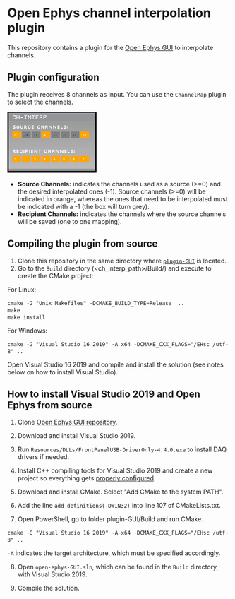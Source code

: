 # Open Ephys channel interpolation plugin

This repository contains a plugin for the [Open Ephys GUI](https://github.com/open-ephys/plugin-GUI) to interpolate channels.

## Plugin configuration
The plugin receives 8 channels as input. You can use the `ChannelMap` plugin to select the channels.

![CNN-ripple](ch-interp-plugin.png)
- **Source Channels:** indicates the channels used as a source (>=0) and the desired interpolated ones (-1). Source channels (>=0) will be indicated in orange, whereas the ones that need to be interpolated must be indicated with a -1 (the box will turn grey).
- **Recipient Channels:** indicates the channels where the source channels will be saved (one to one mapping). 

## Compiling the plugin from source

1. Clone this repository in the same directory where [`plugin-GUI`](https://github.com/open-ephys/plugin-GUI) is located.
3. Go to the `Build` directory (<ch_interp_path>/Build/) and execute to create the CMake project:

For Linux:
```
cmake -G "Unix Makefiles" -DCMAKE_BUILD_TYPE=Release  ..
make
make install
```

For Windows:
```
cmake -G "Visual Studio 16 2019" -A x64 -DCMAKE_CXX_FLAGS="/EHsc /utf-8" ..
```
Open Visual Studio 16 2019 and compile and install the solution (see notes below on how to install Visual Studio).

## How to install Visual Studio 2019 and Open Ephys from source
1. Clone [Open Ephys GUI repository](https://github.com/open-ephys/plugin-GUI).

2. Download and install Visual Studio 2019.

3. Run `Resources/DLLs/FrontPanelUSB-DriverOnly-4.4.0.exe` to install DAQ drivers if needed.

4. Install C++ compiling tools for Visual Studio 2019 and create a new project so everything gets [properly configured](https://stackoverflow.com/questions/31619296/cmake-does-not-find-visual-c-compiler).

5. Download and install CMake. Select "Add CMake to the system PATH".

6. Add the line `add_definitions(-DWIN32)` into line 107 of CMakeLists.txt.

7. Open PowerShell, go to folder plugin-GUI/Build and run CMake. 

```
cmake -G "Visual Studio 16 2019" -A x64 -DCMAKE_CXX_FLAGS="/EHsc /utf-8" ..
```

`-A` indicates the target architecture, which must be specified accordingly.

8. Open `open-ephys-GUI.sln`, which can be found in the `Build` directory, with Visual Studio 2019.

9. Compile the solution.
